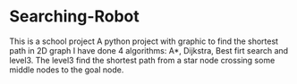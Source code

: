 # Searching-Robot
This is a school project
A python project with graphic to find the shortest path in 2D graph
I have done 4 algorithms: A*, Dijkstra, Best firt search and level3.
The level3 find the shortest path from a star node crossing some middle nodes to the goal node.
